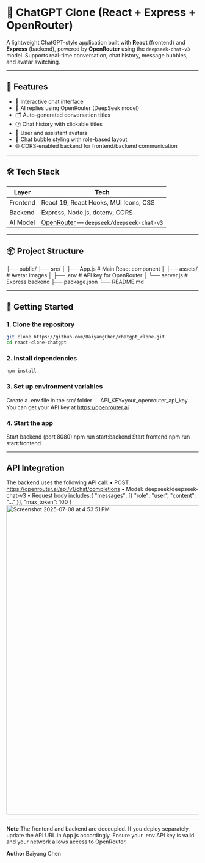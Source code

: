 # 🧠 ChatGPT Clone (React + Express + OpenRouter)

A lightweight ChatGPT-style application built with **React** (frontend) and **Express** (backend), powered by **OpenRouter** using the `deepseek-chat-v3` model. Supports real-time conversation, chat history, message bubbles, and avatar switching.

---

## 🚀 Features

- 💬 Interactive chat interface
- 🧠 AI replies using OpenRouter (DeepSeek model)
- 🗂️ Auto-generated conversation titles
- 🕑 Chat history with clickable titles
- 👤 User and assistant avatars
- 🌈 Chat bubble styling with role-based layout
- 🌐 CORS-enabled backend for frontend/backend communication

---

## 🛠️ Tech Stack

| Layer     | Tech                         |
|-----------|------------------------------|
| Frontend  | React 19, React Hooks, MUI Icons, CSS |
| Backend   | Express, Node.js, dotenv, CORS         |
| AI Model  | [OpenRouter](https://openrouter.ai) — `deepseek/deepseek-chat-v3`

---

## 📦 Project Structure

├── public/
├── src/
│   ├── App.js               # Main React component
│   ├── assets/              # Avatar images
│   ├── .env                 # API key for OpenRouter
│   └── server.js            # Express backend
├── package.json
└── README.md

---

## 🔧 Getting Started

### 1. Clone the repository

```bash
git clone https://github.com/BaiyangChen/chatgpt_clone.git
cd react-clone-chatgpt
```
### 2. Install dependencies
```bash
npm install
```

### 3. Set up environment variables
Create a .env file in the src/ folder ： API_KEY=your_openrouter_api_key
You can get your API key at https://openrouter.ai

### 4. Start the app
Start backend (port 8080):npm run start:backend
Start frontend:npm run start:frontend

---
## API Integration
The backend uses the following API call: 
  	•	POST https://openrouter.ai/api/v1/chat/completions
  	•	Model: deepseek/deepseek-chat-v3
  	•	Request body includes:{
      "messages": [{ "role": "user", "content": "..." }],
      "max_token": 100
    }
<img width="810" alt="Screenshot 2025-07-08 at 4 53 51 PM" src="https://github.com/user-attachments/assets/e882a42e-730a-43df-804b-59f3a38c3298" />

---
**Note**
  The frontend and backend are decoupled. If you deploy separately, update the API URL in App.js accordingly.
  Ensure your .env API key is valid and your network allows access to OpenRouter.

**Author**
  Baiyang Chen

